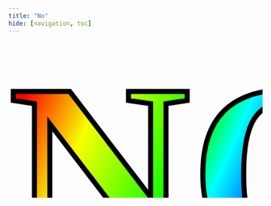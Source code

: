 ```yaml
---
title: "No"
hide: [navigation, toc]
---
```

<meta property="og:type" content="website">
<meta property="og:title" content="hypercubing.xyz" />
<meta property="og:description" content="NO" />
<meta property="og:url" content="https://hypercubing.xyz/no/" />
<meta property="og:image" content="https://cloud.hypercubing.xyz/assets/img/meme/no.png" />

#

<svg
   width="800"
   height="450"
   version="1.1"
   xmlns="http://www.w3.org/2000/svg">
  <defs>
    <linearGradient id="rainbow" x1="0.0" y1="0.35" x2="0.92" y2="0.65">
      <stop style="stop-color:#ff0000;stop-opacity:1;" offset="0" />
      <stop style="stop-color:#f7ff00;stop-opacity:1;" offset="0.2" />
      <stop style="stop-color:#00ff00;stop-opacity:1;" offset="0.5" />
      <stop style="stop-color:#00ffff;stop-opacity:1;" offset="0.6" />
      <stop style="stop-color:#0000ff;stop-opacity:1;" offset="0.8" />
      <stop style="stop-color:#ff00ff;stop-opacity:1;" offset="1" />
    </linearGradient>
   </defs>
   <text
      x="0"
      y="400"
      font-weight="bold"
      font-style="normal"
      font-variant="normal"
      font-stretch="normal"
      font-size="500px"
      font-family="'Comic Sans MS'"
      fill="url(#rainbow)"
      stroke-width="10"
      stroke="black">NO</text>
</svg>
